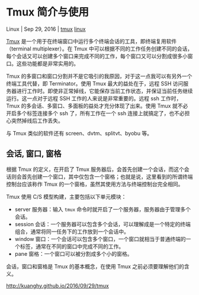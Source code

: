 Tmux 简介与使用
==========

Linux | Sep 29, 2016 | [tmux](http://kuanghy.github.io/tags/#tmux) [linux](http://kuanghy.github.io/tags/#linux)

[Tmux](https://tmux.github.io/) 是一个用于在终端窗口中运行多个终端会话的工具，即终端复用软件（terminal multiplexer）。在 Tmux 中可以根据不同的工作任务创建不同的会话，每个会话又可以创建多个窗口来完成不同的工作，每个窗口又可以分割成很多小窗口。这些功能都是非常实用的。

Tmux 的多窗口和窗口分割并不是它吸引的我原因，对于这一点我可以有另外一个终端工具代替，即 Terminator。使用 Tmux 最大的益处在于，远程 SSH 访问服务器进行工作时。即使非正常掉线，它能保存当前工作状态，并保证当前任务继续运行。这一点对于远程 SSH 工作的人来说是非常重要的。远程 ssh 工作时，Tmux 的多会话、多窗口、多面板的益处才充分体现了出来。使用 Tmux 就不必开启多个标签连接多个 ssh 了，所有工作在一个 ssh 连接上就搞定了，也不必担心突然掉线后工作丢失。

与 Tmux 类似的软件还有 screen、dvtm、splitvt、byobu 等。

会话, 窗口, 窗格
----------

根据 Tmux 的定义，在开启了 Tmux 服务器后，会首先创建一个会话，而这个会话则会首先创建一个窗口，其中仅包含一个窗格；也就是说，这里看到的所谓终端控制台应该称作 Tmux 的一个窗格，虽然其使用方法与终端控制台完全相同。

Tmux 使用 C/S 模型构建，主要包括以下单元模块：

* server 服务器：输入 `tmux` 命令时就开启了一个服务器，服务器由于管理多个会话。
* session 会话：一个服务器可以包含多个会话，可以理解成是一个特定的终端组合，通常将同一任务下的工作放到一个会话中。
* window 窗口：一个会话可以包含多个窗口，一个窗口就相当于普通终端的一个标签，通常在不同的窗口中完成不同的工作。
* pane 窗格：一个窗口可以被分割成多个小的窗格。

会话，窗口和窗格是 Tmux 的基本概念，在使用 Tmux 之前必须要理解他们的含义。

<http://kuanghy.github.io/2016/09/29/tmux>















